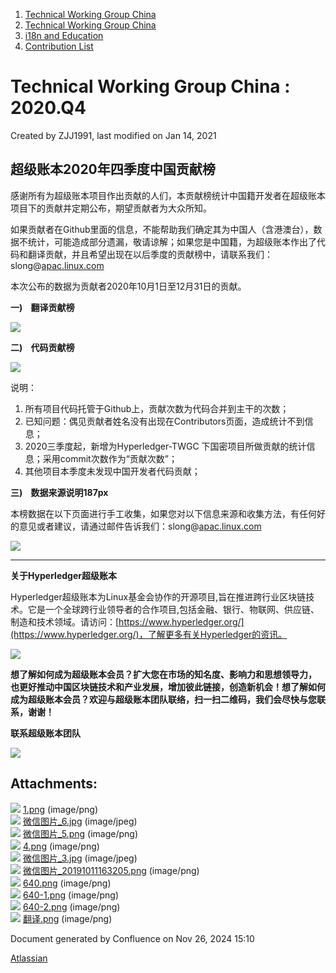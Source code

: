 1. [Technical Working Group China](index.html)
2. [Technical Working Group China](Technical-Working-Group-China_22151170.html)
3. [i18n and Education](i18n-and-Education_22151244.html)
4. [Contribution List](Contribution-List_22151730.html)

# Technical Working Group China : 2020.Q4

Created by ZJJ1991, last modified on Jan 14, 2021

## 超级账本2020年四季度中国贡献榜

感谢所有为超级账本项目作出贡献的人们，本贡献榜统计中国籍开发者在超级账本项目下的贡献并定期公布，期望贡献者为大众所知。

如果贡献者在Github里面的信息，不能帮助我们确定其为中国人（含港澳台），数据不统计，可能造成部分遗漏，敬请谅解；如果您是中国籍，为超级账本作出了代码和翻译贡献，并且希望出现在以后季度的贡献榜中，请联系我们：slong@[apac.linux.com](http://apac.linux.com)

本次公布的数据为贡献者2020年10月1日至12月31日的贡献。

**一)    翻译贡献榜**

![](attachments/22152712/22152721.png?width=500)

**二)    代码贡献榜**

![](attachments/22152712/22152720.png?width=600)

说明：

1. 所有项目代码托管于Github上，贡献次数为代码合并到主干的次数；
2. 已知问题：偶见贡献者姓名没有出现在Contributors页面，造成统计不到信息；
3. 2020三季度起，新增为Hyperledger-TWGC 下国密项目所做贡献的统计信息；采用commit次数作为“贡献次数”；
4. 其他项目本季度未发现中国开发者代码贡献；

**三)    数据来源说明187px**

本榜数据在以下页面进行手工收集，如果您对以下信息来源和收集方法，有任何好的意见或者建议，请通过邮件告诉我们：slong@[apac.linux.com](http://apac.linux.com)

![](attachments/22152712/22152722.png?width=500)

* * *

**关于Hyperledger超级账本**

Hyperledger超级账本为Linux基金会协作的开源项目,旨在推进跨行业区块链技术。它是一个全球跨行业领导者的合作项目,包括金融、银行、物联网、供应链、制造和技术领域。请访问：[https://www.hyperledger.org/](https://www.hyperledger.org/)，了解更多有关Hyperledger的资讯。

![](attachments/22152712/22152718.png?height=250)

**想了解如何成为超级账本会员？扩大您在市场的知名度、影响力和思想领导力， 也更好推动中国区块链技术和产业发展，增加彼此链接，创造新机会！想了解如何成为超级账本会员？欢迎与超级账本团队联络，扫一扫二维码，我们会尽快与您联系，谢谢！**

**联系超级账本团队**

![](attachments/22152712/22152723.png?height=250)

## Attachments:

![](images/icons/bullet_blue.gif) [1.png](attachments/22152712/22152713.png) (image/png)  
![](images/icons/bullet_blue.gif) [微信图片\_6.jpg](attachments/22152712/22152714.jpg) (image/jpeg)  
![](images/icons/bullet_blue.gif) [微信图片\_5.png](attachments/22152712/22152715.png) (image/png)  
![](images/icons/bullet_blue.gif) [4.png](attachments/22152712/22152716.png) (image/png)  
![](images/icons/bullet_blue.gif) [微信图片\_3.jpg](attachments/22152712/22152717.jpg) (image/jpeg)  
![](images/icons/bullet_blue.gif) [微信图片\_20191011163205.png](attachments/22152712/22152718.png) (image/png)  
![](images/icons/bullet_blue.gif) [640.png](attachments/22152712/22152720.png) (image/png)  
![](images/icons/bullet_blue.gif) [640-1.png](attachments/22152712/22152722.png) (image/png)  
![](images/icons/bullet_blue.gif) [640-2.png](attachments/22152712/22152723.png) (image/png)  
![](images/icons/bullet_blue.gif) [翻译.png](attachments/22152712/22152721.png) (image/png)

Document generated by Confluence on Nov 26, 2024 15:10

[Atlassian](http://www.atlassian.com/)
